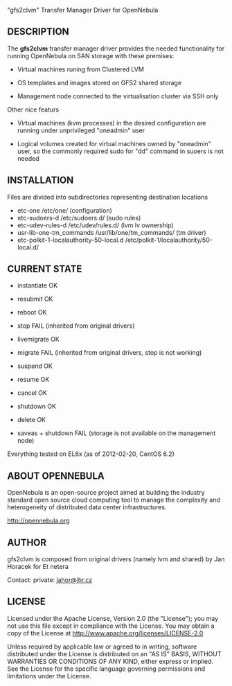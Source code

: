 
"gfs2clvm" Transfer Manager Driver for OpenNebula

## DESCRIPTION

The **gfs2clvm** transfer manager driver provides the needed functionality
for running OpenNebula on SAN storage with these premises:

* Virtual machines runing from Clustered LVM

* OS templates and images stored on GFS2 shared storage

* Management node connected to the virtualisation cluster via SSH only

Other nice featurs

* Virtual machines (kvm processes) in the desired configuration are running
  under unprivileged "oneadmin" user

* Logical volumes created for virtual machines owned by "oneadmin" user, so the
  commonly required sudo for "dd" command in suoers is not needed

## INSTALLATION

Files are divided into subdirectories representing destination locations

  * etc-one 					/etc/one/ 			(configuration)
  * etc-sudoers-d 				/etc/sudoers.d/			(sudo rules)
  * etc-udev-rules-d 				/etc/udev/rules.d/		(lvm lv ownership)
  * usr-lib-one-tm_commands 			/usr/lib/one/tm_commands/	(tm driver)
  * etc-polkit-1-localauthority-50-local.d 	/etc/polkit-1/localauthority/50-local.d/

## CURRENT STATE

* instantiate		OK
* resubmit 		OK

* reboot 		OK
* stop 			FAIL (inherited from original drivers)
* livemigrate 		OK
* migrate 		FAIL (inherited from original drivers, stop is not working)

* suspend 		OK
* resume 		OK

* cancel 		OK
* shutdown 		OK
* delete 		OK
* saveas + shutdown 	FAIL (storage is not available on the management node)

Everything tested on EL6x (as of 2012-02-20, CentOS 6.2)


## ABOUT OPENNEBULA

OpenNebula is an open-source project aimed at building the industry standard
open source cloud computing tool to manage the complexity and heterogeneity of
distributed data center infrastructures.

http://opennebula.org

## AUTHOR

gfs2clvm is composed from original drivers (namely lvm and shared) by
Jan Horacek for Et netera

Contact:
 private: jahor@jhr.cz


## LICENSE

Licensed under the Apache License, Version 2.0 (the "License"); you may
not use this file except in compliance with the License. You may obtain
a copy of the License at http://www.apache.org/licenses/LICENSE-2.0

Unless required by applicable law or agreed to in writing, software
distributed under the License is distributed on an "AS IS" BASIS,
WITHOUT WARRANTIES OR CONDITIONS OF ANY KIND, either express or implied.
See the License for the specific language governing permissions and
limitations under the License.


